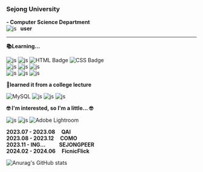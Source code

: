 ### **Sejong University**
**-  Computer Science Department**<br/>
![js](https://img.shields.io/badge/Apple-MacBook_2024-999999?style=for-the-badge&logo=apple&logoColor=white) **&nbsp;&nbsp;user**

 ---
 
**📚Learning...**
<div align="left">

![js](https://img.shields.io/badge/JavaScript-F7DF1E?style=for-the-badge&logo=JavaScript&logoColor=white)
![js](https://img.shields.io/badge/React-20232A?style=for-the-badge&logo=react&logoColor=61DAFB)
<img src="https://img.shields.io/badge/HTML-E34F26?style=for-the-badge&logo=html5&logoColor=white" alt="HTML Badge">
<img src="https://img.shields.io/badge/CSS-1572B6?style=for-the-badge&logo=css3&logoColor=white" alt="CSS Badge"><br/>
![js](https://img.shields.io/badge/styled--components-DB7093?style=for-the-badge&logo=styled-components&logoColor=white)
![js](https://img.shields.io/badge/Python-14354C?style=for-the-badge&logo=python&logoColor=white)
![js](https://img.shields.io/badge/Bootstrap-563D7C?style=for-the-badge&logo=bootstrap&logoColor=white)<br/>
![js](https://img.shields.io/badge/Figma-F24E1E?style=for-the-badge&logo=figma&logoColor=white)
![js](https://img.shields.io/badge/Notion-000000?style=for-the-badge&logo=notion&logoColor=white)
![js](https://img.shields.io/badge/GIT-E44C30?style=for-the-badge&logo=git&logoColor=white)
<br/>


**📃learned it from a college lecture**

 ![MySQL](https://img.shields.io/badge/mysql-4479A1.svg?style=for-the-badge&logo=mysql&logoColor=white)
 ![js](https://img.shields.io/badge/C-00599C?style=for-the-badge&logo=c&logoColor=white)
 ![js](https://img.shields.io/badge/Java-ED8B00?style=for-the-badge&logo=openjdk&logoColor=white)
 ![js](https://img.shields.io/badge/Node.js-43853D?style=for-the-badge&logo=node.js&logoColor=white)
<br/>

**🤓 I'm interested, so I'm a little... 🤓**

  ![js](https://img.shields.io/badge/Adobe%20Photoshop-31A8FF?logo=adobephotoshop&logoColor=fff&style=for-the-badge)
  ![js](https://img.shields.io/badge/Adobe%20Illustrator-FF9A00?logo=adobeillustrator&logoColor=fff&style=for-the-badge)
  ![Adobe Lightroom](https://img.shields.io/badge/Adobe%20Lightroom-31A8FF.svg?style=for-the-badge&logo=Adobe%20Lightroom&logoColor=white)
  <br/>



**2023.07 - 2023.08 &nbsp;&nbsp;&nbsp;&nbsp;QAI <br>**
**2023.08 - 2023.12 &nbsp;&nbsp;&nbsp;&nbsp;COMO <br>**
**2023.11 - ING...  &nbsp;&nbsp;&nbsp;&nbsp;&nbsp;&nbsp;&nbsp;&nbsp;&nbsp;&nbsp;SEJONGPEER <br>**
**2024.02 - 2024.06   &nbsp;&nbsp;&nbsp;&nbsp;FicnicFlick**


</div>

![Anurag's GitHub stats](https://github-readme-stats.vercel.app/api?username=kimjuyoung99&count_private=true&hide=issues,stars&theme=ambient_gradient)




<!-- 애매한 스택들
![JWT](https://img.shields.io/badge/JWT-black?style=for-the-badge&logo=JSON%20web%20tokens) 
![NPM](https://img.shields.io/badge/NPM-%23CB3837.svg?style=for-the-badge&logo=npm&logoColor=white)


-->

